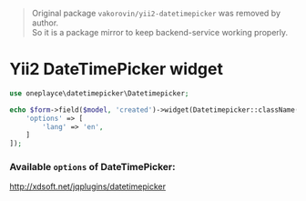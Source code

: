> Original package `vakorovin/yii2-datetimepicker` was removed by author.  
> So it is a package mirror to keep backend-service working properly.

# Yii2 DateTimePicker widget

```php
use oneplayce\datetimepicker\Datetimepicker;

echo $form->field($model, 'created')->widget(Datetimepicker::className(),[
    'options' => [
        'lang' => 'en',
    ]
]);
```

### Available `options` of DateTimePicker: 

http://xdsoft.net/jqplugins/datetimepicker
